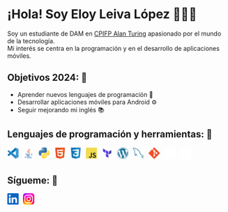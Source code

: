 # ¡Hola! Soy Eloy Leiva López 👋🧑‍💻

Soy un estudiante de DAM en [CPIFP Alan Turing](https://fp.iescampanillas.com) apasionado por el mundo de la tecnología.  
Mi interés se centra en la programación y en el desarrollo de aplicaciones móviles.

## Objetivos 2024: 🎯
* Aprender nuevos lenguajes de programación 🧠
* Desarrollar aplicaciones móviles para Android ⚙
* Seguir mejorando mi inglés 📚

## Lenguajes de programación y herramientas: 🧰

<img align="left" alt="Visual Studio Code" width="26px" src="./img/visual_studio_code.svg" style="padding-right:10px;" />
<img align="left" alt="Java" width="26px" src="./img/java.png" style="padding-right:10px;" />
<img align="left" alt="Python" width="26px" src="./img/python.png" style="padding-right:10px;" />
<img align="left" alt="HTML5" width="26px" src="./img/html.svg" style="padding-right:10px;" />
<img align="left" alt="CSS3" width="26px" src="./img/css.svg" style="padding-right:10px;" />
<img align="left" alt="JavaScript" width="26px" src="./img/js.svg" style="padding-right:10px;" />
<img align="left" alt="Terraform" width="26px" src="./img/terraform.default" style="padding-right:10px;" />
<img align="left" alt="WordPress" width="26px" src="./img/wordpress.png" style="padding-right:10px;" />
<img align="left" alt="MySQL" width="26px" src="./img/mysql.svg" style="padding-right:10px;" />
<img align="left" alt="Git" width="26px" src="./img/git.svg" style="padding-right:10px;" />
<img align="left" alt="GitHub" width="26px" src="./img/github.png" style="padding-right:10px;" />
<img align="left" alt="Terminal" width="26px" src="./img/terminal_dark.svg" /><br><br>

## Sígueme: 🔎

[<img align="left" alt="LinkedIn" width="26px" src="./img/linkedin.png" style="padding-right:10px;" />](https://www.linkedin.com/in/eloy-leiva-lópez-8255b1238/)
[<img align="left" alt="Instagram" width="26px" src="./img/instagram.svg" style="padding-right:10px;" />](https://www.instagram.com/eloyleiva_2005/)
